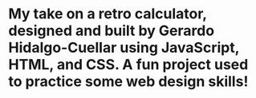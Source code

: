 # My take on a retro calculator, designed and built by Gerardo Hidalgo-Cuellar using JavaScript, HTML, and CSS. A fun project used to practice some web design skills!
